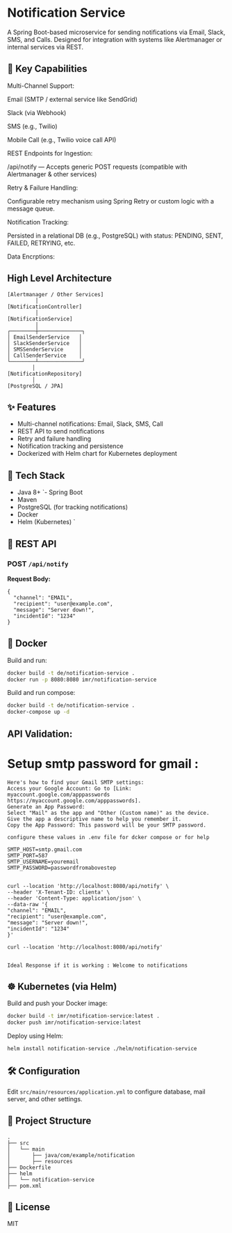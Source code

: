 # Notification Service

A Spring Boot-based microservice for sending notifications via Email, Slack, SMS, and Calls. Designed for integration with systems like Alertmanager or internal services via REST.

## 🔧 Key Capabilities

Multi-Channel Support:

Email (SMTP / external service like SendGrid)

Slack (via Webhook)

SMS (e.g., Twilio)

Mobile Call (e.g., Twilio voice call API)

REST Endpoints for Ingestion:

/api/notify — Accepts generic POST requests (compatible with Alertmanager & other services)

Retry & Failure Handling:

Configurable retry mechanism using Spring Retry or custom logic with a message queue.

Notification Tracking:

Persisted in a relational DB (e.g., PostgreSQL) with status: PENDING, SENT, FAILED, RETRYING, etc.

Data Encrptions:



## High Level Architecture

```
[Alertmanager / Other Services]
         │
[NotificationController]
         │
[NotificationService]
         │
┌────────┼──────────────┐
│ EmailSenderService   │
│ SlackSenderService   │
│ SMSSenderService     │
│ CallSenderService    │
└────────┴──────────────┘
        │
[NotificationRepository]
        │
[PostgreSQL / JPA]
```
## ✨ Features

- Multi-channel notifications: Email, Slack, SMS, Call
- REST API to send notifications
- Retry and failure handling
- Notification tracking and persistence
- Dockerized with Helm chart for Kubernetes deployment

## 🚀 Tech Stack

- Java 8+
`- Spring Boot
- Maven
- PostgreSQL (for tracking notifications)
- Docker
- Helm (Kubernetes)
`
## 🧪 REST API

### POST `/api/notify`

**Request Body:**

```
{
  "channel": "EMAIL",
  "recipient": "user@example.com",
  "message": "Server down!",
  "incidentId": "1234"
}
```

## 🐳 Docker

Build and run:

```bash
docker build -t de/notification-service .
docker run -p 8080:8080 imr/notification-service
```

Build and run compose:
```bash
docker build -t de/notification-service .
docker-compose up -d
```

##  API Validation:

# Setup smtp password for gmail :
```
Here's how to find your Gmail SMTP settings:
Access your Google Account: Go to [Link: myaccount.google.com/apppasswords https://myaccount.google.com/apppasswords].
Generate an App Password:
Select "Mail" as the app and "Other (Custom name)" as the device.
Give the app a descriptive name to help you remember it.
Copy the App Password: This password will be your SMTP password.

configure these values in .env file for dcker compose or for help 

SMTP_HOST=smtp.gmail.com
SMTP_PORT=587
SMTP_USERNAME=youremail
SMTP_PASSWORD=passwordfromabovestep


```

```
curl --location 'http://localhost:8080/api/notify' \
--header 'X-Tenant-ID: clienta' \
--header 'Content-Type: application/json' \
--data-raw '{
"channel": "EMAIL",
"recipient": "user@example.com",
"message": "Server down!",
"incidentId": "1234"
}'

curl --location 'http://localhost:8080/api/notify'


Ideal Response if it is working : Welcome to notifications
```
## ☸️ Kubernetes (via Helm)

Build and push your Docker image:

```bash
docker build -t imr/notification-service:latest .
docker push imr/notification-service:latest
```

Deploy using Helm:

```bash
helm install notification-service ./helm/notification-service
```

## 🛠 Configuration

Edit `src/main/resources/application.yml` to configure database, mail server, and other settings.

## 📂 Project Structure

```
.
├── src
│   └── main
│       ├── java/com/example/notification
│       ├── resources
├── Dockerfile
├── helm
│   └── notification-service
├── pom.xml
```

## 📃 License

MIT
